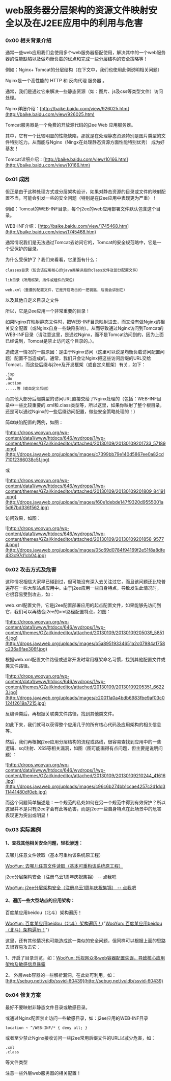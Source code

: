 # web服务器分层架构的资源文件映射安全以及在J2EE应用中的利用与危害

### 0x00 相关背景介绍

通常一些web应用我们会使用多个web服务器搭配使用，解决其中的一个web服务器的性能缺陷以及做均衡负载的优点和完成一些分层结构的安全策略等！

例如：Nginx+ Tomcat的分层结构（在下文中，我们也使用此例说明相关问题）

Nginx是一个高性能的 HTTP 和 反向代理 服务器 。

通常，我们是通过它来解决一些静态资源（如：图片、js及css等类型文件）访问处理。

Nginx详细介绍：[http://baike.baidu.com/view/926025.htm](http://baike.baidu.com/view/926025.htm)

Tomcat服务器是一个免费的开放源代码的j2ee Web 应用服务器。

其中，它有一个比较明显的性能缺陷，那就是在处理静态资源特别是图片类型的文件特别吃力。从而能与Nginx（Ningx在处理静态资源方面性能特别优秀） 成为好基友！ 

Tomcat详细介绍：[http://baike.baidu.com/view/10166.htm](http://baike.baidu.com/view/10166.htm)

### 0x01 成因

但正是由于这种处理方式或分层架构设计，如果对静态资源的目录或文件的映射配置不当，可能会引发一些的安全问题（特别是在j2ee应用中表现更为严重）！

例如：Tomcat的WEB-INF目录，每个j2ee的web应用部署文件默认包含这个目录。

WEB-INF介绍：[http://baike.baidu.com/view/1745468.htm](http://baike.baidu.com/view/1745468.htm)

通常情况我们是无法通过Tomcat去访问它的，Tomcat的安全规范略中，它是一个受保护的目录。

为什么受保护了？我们来看看，它里面有什么：

```
classes目录（包含该应用核心的java类编译后的class文件及部分配置文件）

lib目录（所用框架、插件或组件的架包）

web.xml（重要的配置文件，它是开启攻击的一把钥匙，后面会讲到它）

```

以及其他自定义目录之文件

所以，它是j2ee应用一个非常重要的目录！

如果Nginx在映射静态文件时，把WEB-INF目录映射进去，而又没有做Nginx的相关安全配置（或Nginx自身一些缺陷影响）。从而导致通过Nginx访问到Tomcat的WEB-INF目录（请注意这里，是通过Nginx，而不是Tomcat访问到的，因为上面已经说到，Tomcat是禁止访问这个目录的。）。

造成这一情况的一般原因：是由于Nginx访问（这里可以说是均衡负载访问配置问题）配置不当造成的。通常，我们只会让Nginx把这些访问后缀的URL交给Tomcat，而这些后缀与j2ee及开发框架（或自定义框架）有关，如下：

```
.jsp
.do
.action
.....等（或自定义后缀）

```

而其他大部分后缀类型的访问URL直接交给了Nginx处理的（包括：WEB-INF目录中一些比较重要的.xml和.class类型等，所以这里，如果你映射了整个根目录，还是可以通过Nginx的一些后缀访问配置，做些安全策略处理的！）

简单缺陷配置的两例，如图：

![http://drops.wooyun.org/wp-content/data1/www/htdocs/646/wydrops/1/wp-content/themes/GZai/kindeditor/attached/20130109/20130109201733_57189.png](http://drops.javaweb.org/uploads/images/c7399bb79e140d5867ee0a82cd710f2366038c5f.jpg)

或

![http://drops.wooyun.org/wp-content/data1/www/htdocs/646/wydrops/1/wp-content/themes/GZai/kindeditor/attached/20130109/20130109201809_84191.png](http://drops.javaweb.org/uploads/images/f60e1debde147f9320d9555001a5d67bd336f562.jpg)

访问效果，如图：

![http://drops.wooyun.org/wp-content/data1/www/htdocs/646/wydrops/1/wp-content/themes/GZai/kindeditor/attached/20130109/20130109201858_95774.png](http://drops.javaweb.org/uploads/images/05c69d0784f94169f2e51f8a8dfe433c97d1cb04.jpg)

### 0x02 攻击方式及危害

这种情况相信大家早已碰到过，但可能没有深入去关注过它，而且该问题还比较普遍存在一些大型站点应用中。由于j2ee应用一些自身特点，导致发生此情况时，它很容易受到攻击，如：

web.xml配置文件，它是j2ee配置部署应用的起点配置文件，如果能够先访问到它，我们可以再结合j2ee的xml路径配置特点，如图：

![http://drops.wooyun.org/wp-content/data1/www/htdocs/646/wydrops/1/wp-content/themes/GZai/kindeditor/attached/20130109/20130109205039_58514.jpg](http://drops.javaweb.org/uploads/images/b5a89519334651a2c07984a1758c236a6fae306f.jpg)

根据web.xml配置文件路径或通常开发时常用框架命名习惯，找到其他配置文件或类文件路径。

![http://drops.wooyun.org/wp-content/data1/www/htdocs/646/wydrops/1/wp-content/themes/GZai/kindeditor/attached/20130109/20130109205351_66223.jpg](http://drops.javaweb.org/uploads/images/c20011a0a4bdb6983fbe9af03c0124f2619a7215.jpg)

反编译类后，再根据关联类文件路径，找到其他类文件。

如此下来，我们就可以获得整个应用几乎的所有核心代码及应用架构的相关信息等。

然后，我们再根据j2ee应用分层结构的流程或路线，很容易查找到应用中的一些逻辑、sql注射、XSS等相关漏洞，如图（图可能画得有点问题，但主要是说明问题）：

![http://drops.wooyun.org/wp-content/data1/www/htdocs/646/wydrops/1/wp-content/themes/GZai/kindeditor/attached/20130109/20130109210244_41616.jpg](http://drops.javaweb.org/uploads/images/c96c6b274bb1ccae4257c2d1dd311441480df0eb.jpg)

而这个问题简单描述是：一个规范的私处如何在另一个规范中得到有效保护？所以这里并不是只有j2ee才会有此等危害，而是j2ee一些自身特点在此场景中的危害表现更为突出或明显！

### 0x03 实际案例

#### 1、查找其他相关安全问题，轻松渗透：

去哪儿任意文件读取（基本可重构该系统原工程）

[WooYun: 去哪儿任意文件读取（基本可重构该系统原工程）](http://www.wooyun.org/bugs/wooyun-2012-07329)

j2ee分层架构安全（注册乌云1周年庆祝集锦） -- 点我吧

[WooYun: j2ee分层架构安全（注册乌云1周年庆祝集锦） -- 点我吧](http://www.wooyun.org/bugs/wooyun-2012-013729)

#### 2、遍历一些大型站点的应用架构：

百度某应用beidou（北斗）架构遍历！

[WooYun: 百度某应用beidou（北斗）架构遍历！](http://www.wooyun.org/bugs/wooyun-2012-011730)("[WooYun: 百度某应用beidou（北斗）架构遍历！](http://www.wooyun.org/bugs/wooyun-2012-011730)")

这里，还有其他情况也可能造成这一类似的安全问题，但同样可以根据上面的思路去很容易攻击它：

1、开启了目录浏览，如：[WooYun: 乐视网众多web容器配置失误，导致核心应用架构及敏感信息暴露](http://www.wooyun.org/bugs/wooyun-2012-010635)

2、 外层web容器的一些解析漏洞，在此处可利用，如：[http://sebug.net/vuldb/ssvid-60439](http://sebug.net/vuldb/ssvid-60439)

### 0x04 修复方案

最好不要映射非静态文件目录或敏感目录。

或通过Nginx配置禁止访问一些敏感目录，如：j2ee应用的WEB-INF目录

```
location ~ ^/WEB-INF/* { deny all; }

```

或者至少禁止Nginx接收访问一些j2ee常用后缀文件的URL以减少危害，如：

```
.xml
.class

```

等文件类型

注意一些外层web服务器的相关配置！